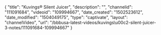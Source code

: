 {
    "title": "Kuvings&reg; Silent Juicer",
    "description": "",
    "channelid": "111091684",
    "videoid": "109994667",
    "date_created": "1502523612",
    "date_modified": "1504049175",
    "type": "captivate",
    "layout": "channelVideo",
    "url": "\/bbbusa-latest-videos\/kuvings\u00c2-silent-juicer-3-notes\/111091684-109994667"
}